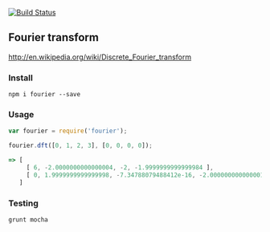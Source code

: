 [![Build Status](https://travis-ci.org/drom/fourier.svg)](https://travis-ci.org/drom/fourier)

## Fourier transform

http://en.wikipedia.org/wiki/Discrete_Fourier_transform

### Install

```
npm i fourier --save
```

### Usage

```javascript
var fourier = require('fourier');

fourier.dft([0, 1, 2, 3], [0, 0, 0, 0]);

=> [
     [ 6, -2.0000000000000004, -2, -1.9999999999999984 ],
     [ 0, 1.9999999999999998, -7.34788079488412e-16, -2.000000000000001 ]
   ]
```

### Testing

`grunt mocha`
